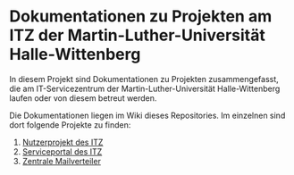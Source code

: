 Dokumentationen zu Projekten am ITZ der Martin-Luther-Universität Halle-Wittenberg
==================================================================================

In diesem Projekt sind Dokumentationen zu Projekten zusammengefasst, 
die am IT-Servicezentrum der Martin-Luther-Universität Halle-Wittenberg
laufen oder von diesem betreut werden. 

Die Dokumentationen liegen im Wiki dieses Repositories. Im einzelnen sind dort 
folgende Projekte zu finden:

1. [Nutzerprojekt des ITZ]()
2. [Serviceportal des ITZ]()
3. [Zentrale Mailverteiler]()

